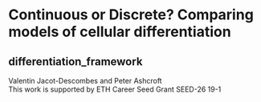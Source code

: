 # Continuous or Discrete? Comparing models of cellular differentiation
## differentiation_framework

Valentin Jacot-Descombes and Peter Ashcroft <br>
This work is supported by ETH Career Seed Grant SEED-26 19-1


